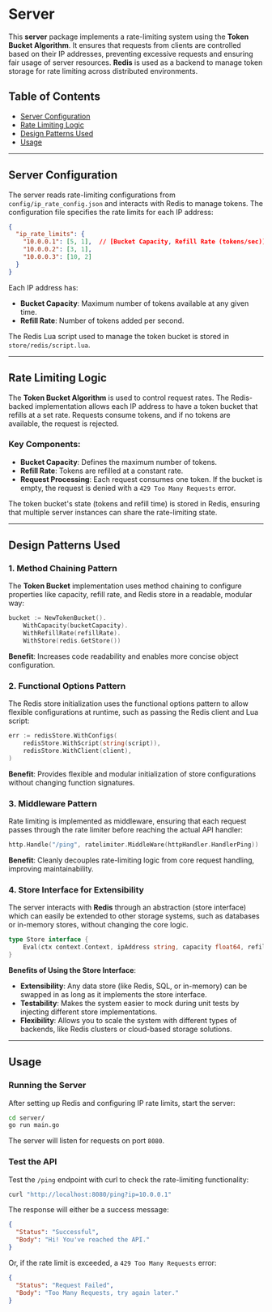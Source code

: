 # Server 

This **server** package implements a rate-limiting system using the **Token Bucket Algorithm**. It ensures that requests from clients are controlled based on their IP addresses, preventing excessive requests and ensuring fair usage of server resources. **Redis** is used as a backend to manage token storage for rate limiting across distributed environments.

## Table of Contents
- [Server Configuration](#server-configuration)
- [Rate Limiting Logic](#rate-limiting-logic)
- [Design Patterns Used](#design-patterns-used)
- [Usage](#usage)

---

## Server Configuration

The server reads rate-limiting configurations from `config/ip_rate_config.json` and interacts with Redis to manage tokens. The configuration file specifies the rate limits for each IP address:

```json
{
  "ip_rate_limits": {
    "10.0.0.1": [5, 1],  // [Bucket Capacity, Refill Rate (tokens/sec)]
    "10.0.0.2": [3, 1],
    "10.0.0.3": [10, 2]
  }
}
```

Each IP address has:
- **Bucket Capacity**: Maximum number of tokens available at any given time.
- **Refill Rate**: Number of tokens added per second.

The Redis Lua script used to manage the token bucket is stored in `store/redis/script.lua`.

---

## Rate Limiting Logic

The **Token Bucket Algorithm** is used to control request rates. The Redis-backed implementation allows each IP address to have a token bucket that refills at a set rate. Requests consume tokens, and if no tokens are available, the request is rejected.

### Key Components:
- **Bucket Capacity**: Defines the maximum number of tokens.
- **Refill Rate**: Tokens are refilled at a constant rate.
- **Request Processing**: Each request consumes one token. If the bucket is empty, the request is denied with a `429 Too Many Requests` error.

The token bucket's state (tokens and refill time) is stored in Redis, ensuring that multiple server instances can share the rate-limiting state.

---

## Design Patterns Used

### 1. **Method Chaining Pattern**

The **Token Bucket** implementation uses method chaining to configure properties like capacity, refill rate, and Redis store in a readable, modular way:

```go
bucket := NewTokenBucket().
    WithCapacity(bucketCapacity).
    WithRefillRate(refillRate).
    WithStore(redis.GetStore())
```

**Benefit**: Increases code readability and enables more concise object configuration.

### 2. **Functional Options Pattern**

The Redis store initialization uses the functional options pattern to allow flexible configurations at runtime, such as passing the Redis client and Lua script:

```go
err := redisStore.WithConfigs(
    redisStore.WithScript(string(script)),
    redisStore.WithClient(client),
)
```

**Benefit**: Provides flexible and modular initialization of store configurations without changing function signatures.

### 3. **Middleware Pattern**

Rate limiting is implemented as middleware, ensuring that each request passes through the rate limiter before reaching the actual API handler:

```go
http.Handle("/ping", ratelimiter.MiddleWare(httpHandler.HandlerPing))
```

**Benefit**: Cleanly decouples rate-limiting logic from core request handling, improving maintainability.

### 4. **Store Interface for Extensibility**

The server interacts with **Redis** through an abstraction (store interface) which can easily be extended to other storage systems, such as databases or in-memory stores, without changing the core logic.

```go
type Store interface {
    Eval(ctx context.Context, ipAddress string, capacity float64, refillRate int64) (*float64, error)
}
```

**Benefits of Using the Store Interface**:
- **Extensibility**: Any data store (like Redis, SQL, or in-memory) can be swapped in as long as it implements the store interface.
- **Testability**: Makes the system easier to mock during unit tests by injecting different store implementations.
- **Flexibility**: Allows you to scale the system with different types of backends, like Redis clusters or cloud-based storage solutions.


---
## Usage

### Running the Server

After setting up Redis and configuring IP rate limits, start the server:

```bash
cd server/
go run main.go
```

The server will listen for requests on port `8080`.

### Test the API

Test the `/ping` endpoint with curl to check the rate-limiting functionality:

```bash
curl "http://localhost:8080/ping?ip=10.0.0.1"
```

The response will either be a success message:

```json
{
  "Status": "Successful",
  "Body": "Hi! You've reached the API."
}
```

Or, if the rate limit is exceeded, a `429 Too Many Requests` error:

```json
{
  "Status": "Request Failed",
  "Body": "Too Many Requests, try again later."
}
```
